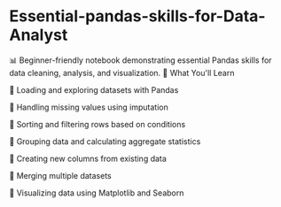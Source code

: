 # Essential-pandas-skills-for-Data-Analyst
📊 Beginner-friendly notebook demonstrating essential Pandas skills for data cleaning, analysis, and visualization.
📌 What You'll Learn



🔵 Loading and exploring datasets with Pandas

🔵 Handling missing values using imputation

🔵 Sorting and filtering rows based on conditions

🔵 Grouping data and calculating aggregate statistics

🔵 Creating new columns from existing data

🔵 Merging multiple datasets

🔵 Visualizing data using Matplotlib and Seaborn
